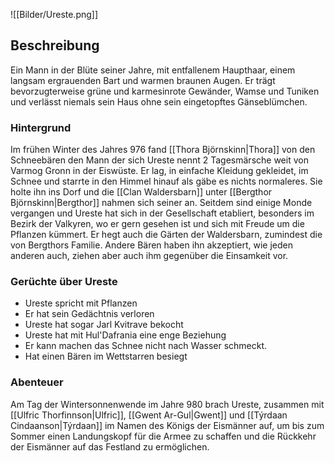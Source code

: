 ![[Bilder/Ureste.png]]
## Beschreibung
Ein Mann in der Blüte seiner Jahre, mit entfallenem Haupthaar, einem langsam ergrauenden Bart und warmen braunen Augen. Er trägt bevorzugterweise grüne und karmesinrote Gewänder, Wamse und Tuniken und verlässt niemals sein Haus ohne sein eingetopftes Gänseblümchen. 

### Hintergrund
Im frühen Winter des Jahres 976 fand [[Thora Björnskinn|Thora]] von den Schneebären den Mann der sich Ureste nennt 2 Tagesmärsche weit von Varmog Gronn in der Eiswüste. Er lag, in einfache Kleidung gekleidet, im Schnee und starrte in den Himmel hinauf als gäbe es nichts normaleres. Sie holte ihn ins Dorf und die [[Clan Waldersbarn]] unter [[Bergthor Björnskinn|Bergthor]] nahmen sich seiner an. Seitdem sind einige Monde vergangen und Ureste hat sich in der Gesellschaft etabliert, besonders im Bezirk der Valkyren, wo er gern gesehen ist und sich mit Freude um die Pflanzen kümmert. Er hegt auch die Gärten der Waldersbarn, zumindest die von Bergthors Familie. Andere Bären haben ihn akzeptiert, wie jeden anderen auch, ziehen aber auch ihm gegenüber die Einsamkeit vor.

### Gerüchte über Ureste
- Ureste spricht mit Pflanzen
- Er hat sein Gedächtnis verloren
- Ureste hat sogar Jarl Kvitrave bekocht
- Ureste hat mit Hul'Dafrania eine enge Beziehung
- Er kann machen das Schnee nicht nach Wasser schmeckt.
- Hat einen Bären im Wettstarren besiegt

### Abenteuer
Am Tag der Wintersonnenwende im Jahre 980 brach Ureste, zusammen mit [[Ulfric Thorfinnson|Ulfric]], [[Gwent Ar-Gul|Gwent]] und [[Týrdaan Cindaanson|Týrdaan]] im Namen des Königs der Eismänner auf, um bis zum Sommer einen Landungskopf für die Armee zu schaffen und die Rückkehr der Eismänner auf das Festland zu ermöglichen.